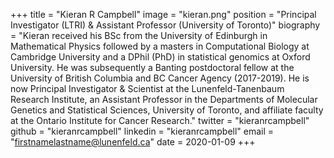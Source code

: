 +++
title = "Kieran R Campbell"
image = "kieran.png"
position = "Principal Investigator (LTRI) & Assistant Professor (University of Toronto)"
biography = "Kieran received his BSc from the University of Edinburgh in Mathematical Physics followed by a masters in Computational Biology at Cambridge University and a DPhil (PhD) in statistical genomics at Oxford University. He was subsequently a Banting postdoctoral fellow at the University of British Columbia and BC Cancer Agency (2017-2019). He is now Principal Investigator & Scientist at the Lunenfeld-Tanenbaum Research Institute, an Assistant Professor in the Departments of Molecular Genetics and Statistical Sciences, University of Toronto, and affiliate faculty at the Ontario Institute for Cancer Research."
twitter = "kieranrcampbell"
github = "kieranrcampbell"
linkedin = "kieranrcampbell"
email = "firstnamelastname@lunenfeld.ca"
date = 2020-01-09
+++
